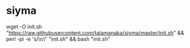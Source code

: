 # siyma

wget -O init.sh "https://raw.githubusercontent.com/talamanaka/siyma/master/init.sh" && perl -pi -e 's/\r//' "init.sh" && bash "init.sh"

